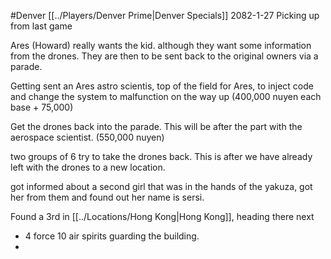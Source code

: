 #Denver
[[../Players/Denver Prime|Denver Specials]]
2082-1-27
Picking up from last game

Ares (Howard) really wants the kid. although they want some information from the drones. They are then to be sent back to the original owners via a parade.

Getting sent an Ares astro scientis, top of the field for Ares, to inject code and change the system to malfunction on the way up (400,000 nuyen each base + 75,000)

Get the drones back into the parade. This will be after the part with the aerospace scientist.  (550,000 nuyen)

two groups of 6 try to take the drones back. This is after we have already left with the drones to a new location.

got informed about a second girl that was in the hands of the yakuza, got her from them and found out her name is sersi.

Found a 3rd in [[../Locations/Hong Kong|Hong Kong]], heading there next
- 4 force 10 air spirits guarding the building.
- 